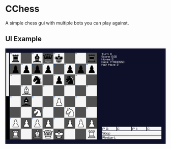 # CChess
A simple chess gui with multiple bots you can play against.

## UI Example
![alt text](https://github.com/wbmcglaughlin/CChess/blob/master/Info/Images/img.png?raw=true)
